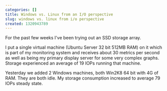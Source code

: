 ```yaml
---
categories: []
title: Windows vs. Linux from an I/O perspective
slug: windows vs. linux from i/o perspective 
created: 1320943789
---
```

For the past few weeks I've been trying out an SSD storage array.  

I put a single virtual machine (Ubuntu Server 32 bit 512MB RAM) on it which is part of my monitoring system and receives about 30 metrics per second as well as being my primary display server for some very complex graphs.  Storage experienced an average of 19 IOPs running that machine.

Yesterday we added 2 Windows machines, both Win2K8 64 bit with 4G of RAM.  They are both idle.  My storage consumption increased to average 79 IOPs steady state.

